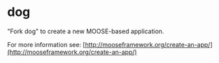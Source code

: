 dog
=====

"Fork dog" to create a new MOOSE-based application.

For more information see: [http://mooseframework.org/create-an-app/](http://mooseframework.org/create-an-app/)
